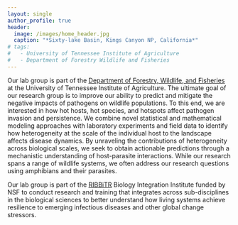 ```yaml
---
layout: single
author_profile: true
header:
  image: /images/home_header.jpg
  caption: "*Sixty-lake Basin, Kings Canyon NP, California*"
# tags:
#   - University of Tennessee Institute of Agriculture
#   - Department of Forestry Wildlife and Fisheries
---
```


Our lab group is part of the [Department of Forestry, Wildlife, and Fisheries](https://fwf.tennessee.edu) at the University of Tennessee Institute of Agriculture. The ultimate goal of our research group is to improve our ability to predict and mitigate the negative impacts of pathogens on wildlife populations. To this end, we are interested in how hot hosts, hot species, and hotspots affect pathogen invasion and persistence. We combine novel statistical and mathematical modeling approaches with laboratory experiments and field data to identify how heterogeneity at the scale of the individual host to the landscape affects disease dynamics.  By unraveling the contributions of heterogeneity across biological scales, we seek to obtain actionable predictions through a mechanistic understanding of host-parasite interactions.  While our research spans a range of wildlife systems, we often address our research questions using amphibians and their parasites.

Our lab group is part of the [RIBBiTR](https://ribbitr.com/) Biology Integration Institute funded by NSF to conduct research and training that integrates across sub-disciplines in the biological sciences to better understand how living systems achieve resilience to emerging infectious diseases and other global change stressors.

<!-- Our lab explores the causes and consequences of hot hosts, hot species, and hotspots in disease systems. We combine laboratory experiments, field data, and mathematical models to examine how these different scales of disease "hotness" interact to affect pathogen invasion and persistence. The ultimate goal of our research is to improve our ability to predict and mitigate the negative impacts of pathogens on wildlife populations. -->

<!-- We develop novel quantitative approaches that use commonly-collected disease surveillance to provide insight into who (e.g., individuals or species), where (e.g., habitat patches), and when (e.g., particular times over a year) is likely to be "hot" for disease transmission, providing important information on the mechanisms driving disease outbreaks.  While prediction is a key component of mitigating zoonotic threats, accurate prediction without mechanistic understanding severely limits our ability manage zoonotic threats.
 -->
<!-- While our work spans multiple disease systems, a focal system of our lab is the disease chytridiomycosis and its individual, population, and community effects on amphibians.  Read

 -->

<!-- ### Diversity in STEM Fields



### Quick Links
 -->